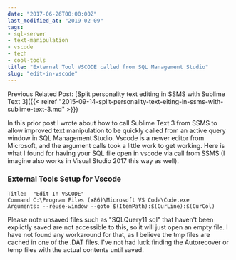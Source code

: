 ```yaml
---
date: "2017-06-26T00:00:00Z"
last_modified_at: "2019-02-09"
tags:
- sql-server
- text-manipulation
- vscode
- tech
- cool-tools
title: "External Tool VSCODE called from SQL Management Studio"
slug: "edit-in-vscode"
---
```


Previous Related Post:
[Split personality text editing in SSMS with Sublime Text 3]({{< relref "2015-09-14-split-personality-text-eiting-in-ssms-with-sublime-text-3.md" >}})

In this prior post I wrote about how to call Sublime Text 3 from SSMS to allow improved text manipulation to be quickly called from an active query window in SQL Management Studio. Vscode is a newer editor from Microsoft, and the argument calls took a little work to get working. Here is what I found for having your SQL file open in vscode via call from SSMS (I imagine also works in Visual Studio 2017 this way as well).

### External Tools Setup for Vscode

```text
Title:  "Edit In VSCODE"
Command C:\Program Files (x86)\Microsoft VS Code\Code.exe
Arguments: --reuse-window --goto $(ItemPath):$(CurLine):$(CurCol)
```

Please note unsaved files such as "SQLQuery11.sql" that haven't been explictly saved are not accessible to this, so it will just open an empty file. I have not found any workaround for that, as I believe the tmp files are cached in one of the .DAT files. I've not had luck finding the Autorecover or temp files with the actual contents until saved.
